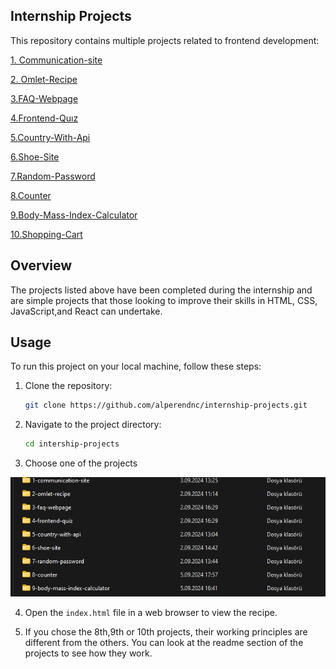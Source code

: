 ## Internship Projects

This repository contains multiple projects related to frontend development:

[1. Communication-site](https://github.com/alperendnc/internship-projects/tree/main/1-communication-site)

[2. Omlet-Recipe](https://github.com/alperendnc/internship-projects/tree/main/2-omlet-recipe)

[3.FAQ-Webpage](https://github.com/alperendnc/internship-projects/tree/main/3-faq-webpage)

[4.Frontend-Quız](https://github.com/alperendnc/internship-projects/tree/main/4-frontend-quiz)

[5.Country-With-Api](https://github.com/alperendnc/internship-projects/tree/main/5-country-with-api)

[6.Shoe-Site](https://github.com/alperendnc/internship-projects/tree/main/6-shoe-site)

[7.Random-Password](https://github.com/alperendnc/internship-projects/tree/main/7-random-password)

[8.Counter](https://github.com/alperendnc/internship-projects/tree/main/8-counter)

[9.Body-Mass-Index-Calculator](https://github.com/alperendnc/internship-projects/tree/main/9-body-mass-index-calculator)

[10.Shopping-Cart](https://github.com/alperendnc/internship-projects/tree/main/10-shopping-cart)

## Overview

The projects listed above have been completed during the internship and are simple projects that those looking to improve their skills in HTML, CSS, JavaScript,and React can undertake.

## Usage

To run this project on your local machine, follow these steps:

1. Clone the repository:
   ```bash
   git clone https://github.com/alperendnc/internship-projects.git
   ```
2. Navigate to the project directory:
   ```bash
   cd intership-projects
   ```
3. Choose one of the projects

![alt text](image.png)

4.  Open the `index.html` file in a web browser to view the recipe.

5.  If you chose the 8th,9th or 10th projects, their working principles are different from the others. You can look at the readme section of the projects to see how they work.
